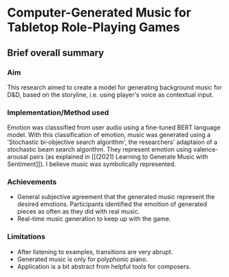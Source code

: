 # Computer-Generated Music for Tabletop Role-Playing Games

## Brief overall summary
### Aim
This research aimed to create a model for generating background music for D&D, based on the storyline, i.e. using player's voice as contextual input.

### Implementation/Method used
Emotion was classsified from user audio using a fine-tuned BERT language model. With this classification of emotion, music was generated using a 'Stochastic bi-objective search algorithm', the researchers' adaptaion of a stochastic beam search algorithm. They represent emotion using valence-arousal pairs (as explained in [[(2021) Learning to Generate Music with Sentiment]]). I believe music was symbolically represented.

### Achievements
- General subjective agreement that the generated music represent the desired emotions. Participants identified the emoition of generated pieces as often as they did with real music.
- Real-time music generation to keep up with the game.

### Limitations
- After listening to examples, transitions are very abrupt.
- Generated music is only for polyphonic piano.
- Application is a bit abstract from helpful tools for composers.